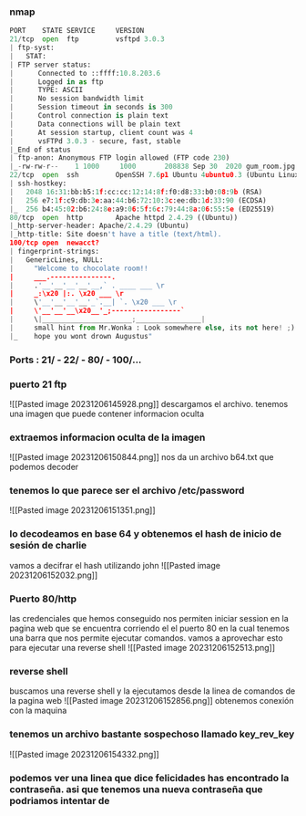 ### nmap
```python
PORT    STATE SERVICE     VERSION
21/tcp  open  ftp         vsftpd 3.0.3
| ftp-syst: 
|   STAT: 
| FTP server status:
|      Connected to ::ffff:10.8.203.6
|      Logged in as ftp
|      TYPE: ASCII
|      No session bandwidth limit
|      Session timeout in seconds is 300
|      Control connection is plain text
|      Data connections will be plain text
|      At session startup, client count was 4
|      vsFTPd 3.0.3 - secure, fast, stable
|_End of status
| ftp-anon: Anonymous FTP login allowed (FTP code 230)
|_-rw-rw-r--    1 1000     1000       208838 Sep 30  2020 gum_room.jpg
22/tcp  open  ssh         OpenSSH 7.6p1 Ubuntu 4ubuntu0.3 (Ubuntu Linux; protocol 2.0)
| ssh-hostkey: 
|   2048 16:31:bb:b5:1f:cc:cc:12:14:8f:f0:d8:33:b0:08:9b (RSA)
|   256 e7:1f:c9:db:3e:aa:44:b6:72:10:3c:ee:db:1d:33:90 (ECDSA)
|_  256 b4:45:02:b6:24:8e:a9:06:5f:6c:79:44:8a:06:55:5e (ED25519)
80/tcp  open  http        Apache httpd 2.4.29 ((Ubuntu))
|_http-server-header: Apache/2.4.29 (Ubuntu)
|_http-title: Site doesn't have a title (text/html).
100/tcp open  newacct?
| fingerprint-strings: 
|   GenericLines, NULL: 
|     "Welcome to chocolate room!! 
|     ___.---------------.
|     .'__'__'__'__'__,` . ____ ___ \r
|     _:\x20 |:. \x20 ___ \r
|     \'__'__'__'__'_`.__| `. \x20 ___ \r
|     \'__'__'__\x20__'_;-----------------`
|     \|______________________;________________|
|     small hint from Mr.Wonka : Look somewhere else, its not here! ;) 
|_    hope you wont drown Augustus"
```

### Ports : 21/ - 22/  - 80/ - 100/...

### puerto 21 ftp
![[Pasted image 20231206145928.png]]
descargamos el archivo. tenemos una imagen que puede contener informacion oculta
### extraemos informacion oculta de la imagen
![[Pasted image 20231206150844.png]]
nos da un archivo b64.txt que podemos decoder
### tenemos lo que parece ser el archivo /etc/password
![[Pasted image 20231206151351.png]]
### lo decodeamos en base 64 y obtenemos el hash de inicio de sesión de charlie
vamos a decifrar el hash utilizando john
![[Pasted image 20231206152032.png]]

### Puerto 80/http
las credenciales que hemos conseguido nos permiten iniciar session en la pagina web que se encuentra corriendo el el puerto 80 en la cual tenemos una barra que nos permite ejecutar comandos. vamos a aprovechar esto para ejecutar una reverse shell
![[Pasted image 20231206152513.png]]
### reverse shell
buscamos una reverse shell y la ejecutamos desde la linea de comandos de la pagina web
![[Pasted image 20231206152856.png]]
obtenemos conexión con la maquina
### tenemos un archivo bastante sospechoso llamado key_rev_key
![[Pasted image 20231206154332.png]]
### podemos ver una linea que dice felicidades has encontrado la contraseña. asi que tenemos una nueva contraseña que podriamos intentar de